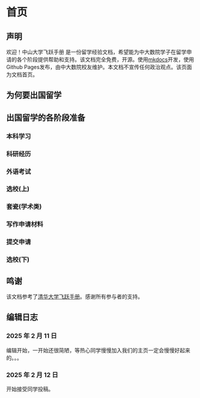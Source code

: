 
# 首页



## 声明
欢迎！中山大学飞跃手册 是一份留学经验文档，希望能为中大数院学子在留学申请的各个阶段提供帮助和支持。该文档完全免费，开源。使用[mkdocs](https://squidfunk.github.io/mkdocs-material/)开发，使用Github Pages发布，由中大数院校友维护。本文档不宣传任何政治观点。该页面为文档首页。


## 为何要出国留学

## 出国留学的各阶段准备

### 本科学习

### 科研经历

### 外语考试

### 选校(上)

### 套瓷(学术类)

### 写作申请材料

### 提交申请

### 选校(下)


## 鸣谢
该文档参考了[清华大学飞跃手册](https://feiyue.online/)。感谢所有参与者的支持。

## 编辑日志
### 2025 年 2 月 11 日
编辑开始，一开始还很简陋，等热心同学慢慢加入我们的主页一定会慢慢好起来的。。。
### 2025 年 2 月 12 日
开始接受同学投稿。
